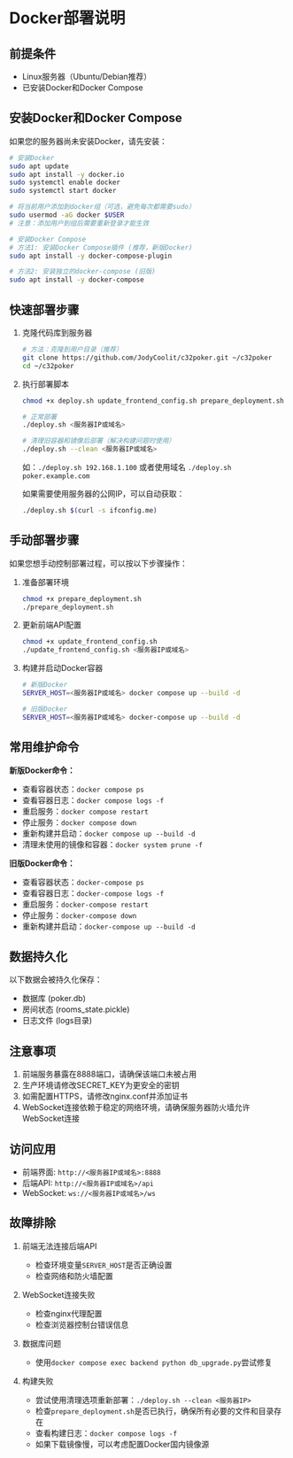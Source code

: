 # Docker部署说明

## 前提条件

- Linux服务器（Ubuntu/Debian推荐）
- 已安装Docker和Docker Compose

## 安装Docker和Docker Compose

如果您的服务器尚未安装Docker，请先安装：

```bash
# 安装Docker
sudo apt update
sudo apt install -y docker.io
sudo systemctl enable docker
sudo systemctl start docker

# 将当前用户添加到docker组（可选，避免每次都需要sudo）
sudo usermod -aG docker $USER
# 注意：添加用户到组后需要重新登录才能生效

# 安装Docker Compose
# 方法1: 安装Docker Compose插件 (推荐，新版Docker)
sudo apt install -y docker-compose-plugin

# 方法2: 安装独立的docker-compose (旧版)
sudo apt install -y docker-compose
```

## 快速部署步骤

1. 克隆代码库到服务器
   ```bash
   # 方法：克隆到用户目录（推荐）
   git clone https://github.com/JodyCoolit/c32poker.git ~/c32poker
   cd ~/c32poker
   ```

2. 执行部署脚本
   ```bash
   chmod +x deploy.sh update_frontend_config.sh prepare_deployment.sh
   
   # 正常部署
   ./deploy.sh <服务器IP或域名>
   
   # 清理旧容器和镜像后部署（解决构建问题时使用）
   ./deploy.sh --clean <服务器IP或域名>
   ```
   
   如：`./deploy.sh 192.168.1.100` 或者使用域名 `./deploy.sh poker.example.com`

   如果需要使用服务器的公网IP，可以自动获取：
   ```bash
   ./deploy.sh $(curl -s ifconfig.me)
   ```

## 手动部署步骤

如果您想手动控制部署过程，可以按以下步骤操作：

1. 准备部署环境
   ```bash
   chmod +x prepare_deployment.sh
   ./prepare_deployment.sh
   ```

2. 更新前端API配置
   ```bash
   chmod +x update_frontend_config.sh
   ./update_frontend_config.sh <服务器IP或域名>
   ```

3. 构建并启动Docker容器
   ```bash
   # 新版Docker
   SERVER_HOST=<服务器IP或域名> docker compose up --build -d
   
   # 旧版Docker
   SERVER_HOST=<服务器IP或域名> docker-compose up --build -d
   ```

## 常用维护命令

**新版Docker命令：**
- 查看容器状态：`docker compose ps`
- 查看容器日志：`docker compose logs -f`
- 重启服务：`docker compose restart`
- 停止服务：`docker compose down`
- 重新构建并启动：`docker compose up --build -d`
- 清理未使用的镜像和容器：`docker system prune -f`

**旧版Docker命令：**
- 查看容器状态：`docker-compose ps`
- 查看容器日志：`docker-compose logs -f`
- 重启服务：`docker-compose restart`
- 停止服务：`docker-compose down`
- 重新构建并启动：`docker-compose up --build -d`

## 数据持久化

以下数据会被持久化保存：

- 数据库 (poker.db)
- 房间状态 (rooms_state.pickle)
- 日志文件 (logs目录)

## 注意事项

1. 前端服务暴露在8888端口，请确保该端口未被占用
2. 生产环境请修改SECRET_KEY为更安全的密钥
3. 如需配置HTTPS，请修改nginx.conf并添加证书
4. WebSocket连接依赖于稳定的网络环境，请确保服务器防火墙允许WebSocket连接

## 访问应用

- 前端界面: `http://<服务器IP或域名>:8888`
- 后端API: `http://<服务器IP或域名>/api`
- WebSocket: `ws://<服务器IP或域名>/ws`

## 故障排除

1. 前端无法连接后端API
   - 检查环境变量`SERVER_HOST`是否正确设置
   - 检查网络和防火墙配置

2. WebSocket连接失败
   - 检查nginx代理配置
   - 检查浏览器控制台错误信息

3. 数据库问题
   - 使用`docker compose exec backend python db_upgrade.py`尝试修复

4. 构建失败
   - 尝试使用清理选项重新部署：`./deploy.sh --clean <服务器IP>`
   - 检查`prepare_deployment.sh`是否已执行，确保所有必要的文件和目录存在
   - 查看构建日志：`docker compose logs -f`
   - 如果下载镜像慢，可以考虑配置Docker国内镜像源 